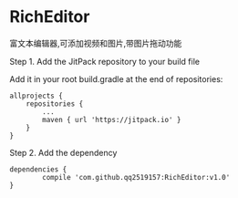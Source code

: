 # RichEditor
富文本编辑器,可添加视频和图片,带图片拖动功能

Step 1. Add the JitPack repository to your build file

Add it in your root build.gradle at the end of repositories:

	allprojects {
		repositories {
			...
			maven { url 'https://jitpack.io' }
		}
	}


Step 2. Add the dependency

	dependencies {
	        compile 'com.github.qq2519157:RichEditor:v1.0'
	}

